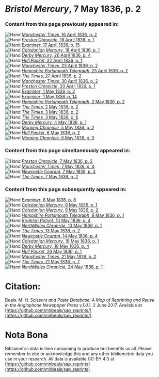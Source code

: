 # *Bristol Mercury*, 7 May 1836, p. 2  
  
### Content from this page previously appeared in:  
![Hand](http://scissorsandpaste.net/wp-content/uploads/2017/06/smallhandpointer.png) [*Manchester Times*, 16 April 1836, p. 2](https://mhbeals.github.io/sap_html/Manchester-Times/Manchester-Times-16-April-1836-p-2)  
![Hand](http://scissorsandpaste.net/wp-content/uploads/2017/06/smallhandpointer.png) [*Preston Chronicle*, 16 April 1836, p. 1](https://mhbeals.github.io/sap_html/Preston-Chronicle/Preston-Chronicle-16-April-1836-p-1)  
![Hand](http://scissorsandpaste.net/wp-content/uploads/2017/06/smallhandpointer.png) [*Examiner*, 17 April 1836, p. 15](https://mhbeals.github.io/sap_html/Examiner/Examiner-17-April-1836-p-15)  
![Hand](http://scissorsandpaste.net/wp-content/uploads/2017/06/smallhandpointer.png) [*Caledonian Mercury*, 18 April 1836, p. 1](https://mhbeals.github.io/sap_html/Caledonian-Mercury/Caledonian-Mercury-18-April-1836-p-1)  
![Hand](http://scissorsandpaste.net/wp-content/uploads/2017/06/smallhandpointer.png) [*Derby Mercury*, 20 April 1836, p. 4](https://mhbeals.github.io/sap_html/Derby-Mercury/Derby-Mercury-20-April-1836-p-4)  
![Hand](http://scissorsandpaste.net/wp-content/uploads/2017/06/smallhandpointer.png) [*Hull Packet*, 22 April 1836, p. 1](https://mhbeals.github.io/sap_html/Hull-Packet/Hull-Packet-22-April-1836-p-1)  
![Hand](http://scissorsandpaste.net/wp-content/uploads/2017/06/smallhandpointer.png) [*Manchester Times*, 23 April 1836, p. 2](https://mhbeals.github.io/sap_html/Manchester-Times/Manchester-Times-23-April-1836-p-2)  
![Hand](http://scissorsandpaste.net/wp-content/uploads/2017/06/smallhandpointer.png) [*Hampshire Portsmouth Telegraph*, 25 April 1836, p. 2](https://mhbeals.github.io/sap_html/Hampshire-Portsmouth-Telegraph/Hampshire-Portsmouth-Telegraph-25-April-1836-p-2)  
![Hand](http://scissorsandpaste.net/wp-content/uploads/2017/06/smallhandpointer.png) [*The Times*, 27 April 1836, p. 2](https://mhbeals.github.io/sap_html/The-Times/The-Times-27-April-1836-p-2)  
![Hand](http://scissorsandpaste.net/wp-content/uploads/2017/06/smallhandpointer.png) [*Manchester Times*, 30 April 1836, p. 2](https://mhbeals.github.io/sap_html/Manchester-Times/Manchester-Times-30-April-1836-p-2)  
![Hand](http://scissorsandpaste.net/wp-content/uploads/2017/06/smallhandpointer.png) [*Preston Chronicle*, 30 April 1836, p. 1](https://mhbeals.github.io/sap_html/Preston-Chronicle/Preston-Chronicle-30-April-1836-p-1)  
![Hand](http://scissorsandpaste.net/wp-content/uploads/2017/06/smallhandpointer.png) [*Examiner*, 1 May 1836, p. 2](https://mhbeals.github.io/sap_html/Examiner/Examiner-1-May-1836-p-2)  
![Hand](http://scissorsandpaste.net/wp-content/uploads/2017/06/smallhandpointer.png) [*Examiner*, 1 May 1836, p. 14](https://mhbeals.github.io/sap_html/Examiner/Examiner-1-May-1836-p-14)  
![Hand](http://scissorsandpaste.net/wp-content/uploads/2017/06/smallhandpointer.png) [*Hampshire Portsmouth Telegraph*, 2 May 1836, p. 2](https://mhbeals.github.io/sap_html/Hampshire-Portsmouth-Telegraph/Hampshire-Portsmouth-Telegraph-2-May-1836-p-2)  
![Hand](http://scissorsandpaste.net/wp-content/uploads/2017/06/smallhandpointer.png) [*The Times*, 2 May 1836, p. 2](https://mhbeals.github.io/sap_html/The-Times/The-Times-2-May-1836-p-2)  
![Hand](http://scissorsandpaste.net/wp-content/uploads/2017/06/smallhandpointer.png) [*The Times*, 3 May 1836, p. 2](https://mhbeals.github.io/sap_html/The-Times/The-Times-3-May-1836-p-2)  
![Hand](http://scissorsandpaste.net/wp-content/uploads/2017/06/smallhandpointer.png) [*The Times*, 3 May 1836, p. 6](https://mhbeals.github.io/sap_html/The-Times/The-Times-3-May-1836-p-6)  
![Hand](http://scissorsandpaste.net/wp-content/uploads/2017/06/smallhandpointer.png) [*Derby Mercury*, 4 May 1836, p. 1](https://mhbeals.github.io/sap_html/Derby-Mercury/Derby-Mercury-4-May-1836-p-1)  
![Hand](http://scissorsandpaste.net/wp-content/uploads/2017/06/smallhandpointer.png) [*Morning Chronicle*, 5 May 1836, p. 2](https://mhbeals.github.io/sap_html/Morning-Chronicle/Morning-Chronicle-5-May-1836-p-2)  
![Hand](http://scissorsandpaste.net/wp-content/uploads/2017/06/smallhandpointer.png) [*Hull Packet*, 6 May 1836, p. 2](https://mhbeals.github.io/sap_html/Hull-Packet/Hull-Packet-6-May-1836-p-2)  
![Hand](http://scissorsandpaste.net/wp-content/uploads/2017/06/smallhandpointer.png) [*Morning Chronicle*, 6 May 1836, p. 3](https://mhbeals.github.io/sap_html/Morning-Chronicle/Morning-Chronicle-6-May-1836-p-3)  
  
### Content from this page simeltaneously appeared in:  
![Hand](http://scissorsandpaste.net/wp-content/uploads/2017/06/smallhandpointer.png) [*Preston Chronicle*, 7 May 1836, p. 2](https://mhbeals.github.io/sap_html/Preston-Chronicle/Preston-Chronicle-7-May-1836-p-2)  
![Hand](http://scissorsandpaste.net/wp-content/uploads/2017/06/smallhandpointer.png) [*Manchester Times*, 7 May 1836, p. 4](https://mhbeals.github.io/sap_html/Manchester-Times/Manchester-Times-7-May-1836-p-4)  
![Hand](http://scissorsandpaste.net/wp-content/uploads/2017/06/smallhandpointer.png) [*Newcastle Courant*, 7 May 1836, p. 4](https://mhbeals.github.io/sap_html/Newcastle-Courant/Newcastle-Courant-7-May-1836-p-4)  
![Hand](http://scissorsandpaste.net/wp-content/uploads/2017/06/smallhandpointer.png) [*The Times*, 7 May 1836, p. 2](https://mhbeals.github.io/sap_html/The-Times/The-Times-7-May-1836-p-2)  
  
### Content from this page subsequently appeared in:  
![Hand](http://scissorsandpaste.net/wp-content/uploads/2017/06/smallhandpointer.png) [*Examiner*, 8 May 1836, p. 8](https://mhbeals.github.io/sap_html/Examiner/Examiner-8-May-1836-p-8)  
![Hand](http://scissorsandpaste.net/wp-content/uploads/2017/06/smallhandpointer.png) [*Caledonian Mercury*, 9 May 1836, p. 1](https://mhbeals.github.io/sap_html/Caledonian-Mercury/Caledonian-Mercury-9-May-1836-p-1)  
![Hand](http://scissorsandpaste.net/wp-content/uploads/2017/06/smallhandpointer.png) [*Caledonian Mercury*, 9 May 1836, p. 2](https://mhbeals.github.io/sap_html/Caledonian-Mercury/Caledonian-Mercury-9-May-1836-p-2)  
![Hand](http://scissorsandpaste.net/wp-content/uploads/2017/06/smallhandpointer.png) [*Hampshire Portsmouth Telegraph*, 9 May 1836, p. 1](https://mhbeals.github.io/sap_html/Hampshire-Portsmouth-Telegraph/Hampshire-Portsmouth-Telegraph-9-May-1836-p-1)  
![Hand](http://scissorsandpaste.net/wp-content/uploads/2017/06/smallhandpointer.png) [*Brighton Patriot*, 10 May 1836, p. 4](https://mhbeals.github.io/sap_html/Brighton-Patriot/Brighton-Patriot-10-May-1836-p-4)  
![Hand](http://scissorsandpaste.net/wp-content/uploads/2017/06/smallhandpointer.png) [*NorthWales Chronicle*, 10 May 1836, p. 1](https://mhbeals.github.io/sap_html/NorthWales-Chronicle/NorthWales-Chronicle-10-May-1836-p-1)  
![Hand](http://scissorsandpaste.net/wp-content/uploads/2017/06/smallhandpointer.png) [*The Times*, 13 May 1836, p. 2](https://mhbeals.github.io/sap_html/The-Times/The-Times-13-May-1836-p-2)  
![Hand](http://scissorsandpaste.net/wp-content/uploads/2017/06/smallhandpointer.png) [*Newcastle Courant*, 14 May 1836, p. 4](https://mhbeals.github.io/sap_html/Newcastle-Courant/Newcastle-Courant-14-May-1836-p-4)  
![Hand](http://scissorsandpaste.net/wp-content/uploads/2017/06/smallhandpointer.png) [*Caledonian Mercury*, 16 May 1836, p. 1](https://mhbeals.github.io/sap_html/Caledonian-Mercury/Caledonian-Mercury-16-May-1836-p-1)  
![Hand](http://scissorsandpaste.net/wp-content/uploads/2017/06/smallhandpointer.png) [*Derby Mercury*, 18 May 1836, p. 4](https://mhbeals.github.io/sap_html/Derby-Mercury/Derby-Mercury-18-May-1836-p-4)  
![Hand](http://scissorsandpaste.net/wp-content/uploads/2017/06/smallhandpointer.png) [*Hull Packet*, 20 May 1836, p. 1](https://mhbeals.github.io/sap_html/Hull-Packet/Hull-Packet-20-May-1836-p-1)  
![Hand](http://scissorsandpaste.net/wp-content/uploads/2017/06/smallhandpointer.png) [*Manchester Times*, 21 May 1836, p. 2](https://mhbeals.github.io/sap_html/Manchester-Times/Manchester-Times-21-May-1836-p-2)  
![Hand](http://scissorsandpaste.net/wp-content/uploads/2017/06/smallhandpointer.png) [*The Times*, 21 May 1836, p. 7](https://mhbeals.github.io/sap_html/The-Times/The-Times-21-May-1836-p-7)  
![Hand](http://scissorsandpaste.net/wp-content/uploads/2017/06/smallhandpointer.png) [*NorthWales Chronicle*, 24 May 1836, p. 1](https://mhbeals.github.io/sap_html/NorthWales-Chronicle/NorthWales-Chronicle-24-May-1836-p-1)  


# Citation: 

Beals. M. H. *Scissors and Paste Database: A Map of Reprinting and Reuse in the Anglophone Newspaper Press v.1.0.1.* 2 June 2017. Available at [https://github.com/mhbeals/sap_reprints/](https://github.com/mhbeals/sap_reprints/). 

# Nota Bona

Bibliometric data is time consuming to produce but benefits us all. Please remember to cite or acknowledge this and any other bibliometric data you use in your research. All data is available CC-BY 4.0 at [https://github.com/mhbeals/sap_reprints](https://github.com/mhbeals/sap_reprints)